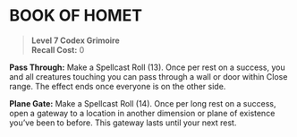﻿# BOOK OF HOMET

> **Level 7 Codex Grimoire**  
> **Recall Cost:** 0

**Pass Through:** Make a Spellcast Roll (13). Once per rest on a success, you and all creatures touching you can pass through a wall or door within Close range. The effect ends once everyone is on the other side.

**Plane Gate:** Make a Spellcast Roll (14). Once per long rest on a success, open a gateway to a location in another dimension or plane of existence you’ve been to before. This gateway lasts until your next rest.
